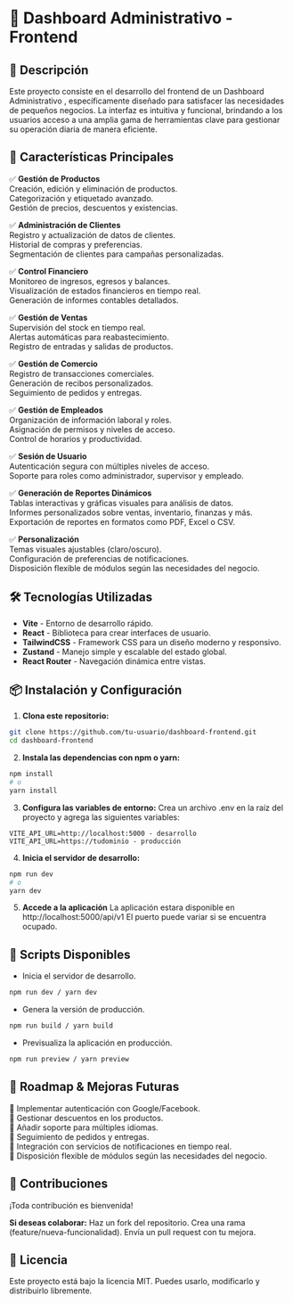 # 🎨 Dashboard Administrativo - Frontend

## 🚀 Descripción

Este proyecto consiste en el desarrollo del frontend de un Dashboard Administrativo , específicamente diseñado para satisfacer las necesidades de pequeños negocios. La interfaz es intuitiva y funcional, brindando a los usuarios acceso a una amplia gama de herramientas clave para gestionar su operación diaria de manera eficiente.

## 📌 Características Principales

✅ **Gestión de Productos**  
Creación, edición y eliminación de productos.  
Categorización y etiquetado avanzado.  
Gestión de precios, descuentos y existencias.

✅ **Administración de Clientes**  
Registro y actualización de datos de clientes.  
Historial de compras y preferencias.  
Segmentación de clientes para campañas personalizadas.

✅ **Control Financiero**  
Monitoreo de ingresos, egresos y balances.  
Visualización de estados financieros en tiempo real.  
Generación de informes contables detallados.

✅ **Gestión de Ventas**  
Supervisión del stock en tiempo real.  
Alertas automáticas para reabastecimiento.  
Registro de entradas y salidas de productos.

✅ **Gestión de Comercio**  
Registro de transacciones comerciales.  
Generación de recibos personalizados.  
Seguimiento de pedidos y entregas.

✅ **Gestión de Empleados**  
Organización de información laboral y roles.  
Asignación de permisos y niveles de acceso.  
Control de horarios y productividad.

✅ **Sesión de Usuario**  
Autenticación segura con múltiples niveles de acceso.  
Soporte para roles como administrador, supervisor y empleado.

✅ **Generación de Reportes Dinámicos**  
Tablas interactivas y gráficas visuales para análisis de datos.  
Informes personalizados sobre ventas, inventario, finanzas y más.  
Exportación de reportes en formatos como PDF, Excel o CSV.

✅ **Personalización**  
Temas visuales ajustables (claro/oscuro).  
Configuración de preferencias de notificaciones.  
Disposición flexible de módulos según las necesidades del negocio.

## 🛠 Tecnologías Utilizadas

- **Vite** - Entorno de desarrollo rápido.
- **React** - Biblioteca para crear interfaces de usuario.
- **TailwindCSS** - Framework CSS para un diseño moderno y responsivo.
- **Zustand** - Manejo simple y escalable del estado global.
- **React Router** - Navegación dinámica entre vistas.

## 📦 Instalación y Configuración

1. **Clona este repositorio:**

```bash
git clone https://github.com/tu-usuario/dashboard-frontend.git
cd dashboard-frontend
```

2. **Instala las dependencias con npm o yarn:**

```bash
npm install
# o
yarn install
```

3. **Configura las variables de entorno:**
   Crea un archivo .env en la raíz del proyecto y agrega las siguientes variables:

```env
VITE_API_URL=http://localhost:5000 - desarrollo
VITE_API_URL=https://tudominio - producción
```

4. **Inicia el servidor de desarrollo:**

```bash
npm run dev
# o
yarn dev
```

5. **Accede a la aplicación**
   La aplicación estara disponible en http://localhost:5000/api/v1
   El puerto puede variar si se encuentra ocupado.

## 📡 Scripts Disponibles

- Inicia el servidor de desarrollo.

```bash
npm run dev / yarn dev
```

- Genera la versión de producción.

```bash
npm run build / yarn build
```

- Previsualiza la aplicación en producción.

```bash
npm run preview / yarn preview
```

## 🎯 Roadmap & Mejoras Futuras

🔹 Implementar autenticación con Google/Facebook.  
🔹 Gestionar descuentos en los productos.  
🔹 Añadir soporte para múltiples idiomas.  
🔹 Seguimiento de pedidos y entregas.  
🔹 Integración con servicios de notificaciones en tiempo real.  
🔹 Disposición flexible de módulos según las necesidades del negocio.

## 🤝 Contribuciones

¡Toda contribución es bienvenida!

**Si deseas colaborar:**
Haz un fork del repositorio.
Crea una rama (feature/nueva-funcionalidad).
Envía un pull request con tu mejora.

## 📝 Licencia

Este proyecto está bajo la licencia MIT. Puedes usarlo, modificarlo y distribuirlo libremente.
